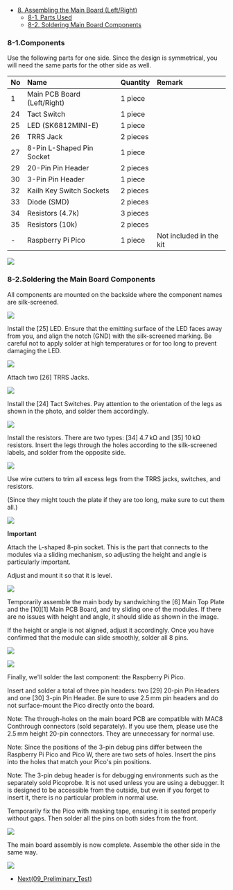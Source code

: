 <!-- ### Monkeypad Build Guide Top Page is here [English](01_build_guide.md)  -->

- [8. Assembling the Main Board (Left/Right)](08_main_pcb_board.md)
  - [8-1. Parts Used](./08_main_pcb_board.md/#8-1-parts-used)
  - [8-2. Soldering Main Board Components](./08_main_pcb_board.md/#8-2-soldering-main-board-components)

### 8-1.Components

Use the following parts for one side. Since the design is symmetrical, you will need the same parts for the other side as well.

| No | Name |	Quantity | Remark |
|:-|:-|:-|:-|
|  1 | Main PCB Board (Left/Right) | 1 piece ||
| 24 | Tact Switch | 1 piece ||
| 25 | LED (SK6812MINI-E) | 1 piece ||
| 26 | TRRS Jack | 2 pieces ||
| 27 | 8-Pin L-Shaped Pin Socket | 1 piece ||
| 29 | 20-Pin Pin Header | 2 pieces ||
| 30 | 3-Pin Pin Header | 1 piece ||
| 32 | Kailh Key Switch Sockets | 2 pieces ||
| 33 | Diode (SMD) | 2 pieces ||
| 34 | Resistors (4.7k) | 3 pieces ||
| 35 | Resistors (10k) | 2 pieces ||
| - | Raspberry Pi Pico | 1 piece | Not included in the kit |

![](../images/08/monkeypad_8_01.jpeg)

### 8-2.Soldering the Main Board Components

All components are mounted on the backside where the component names are silk-screened.

![](../images/08/monkeypad_8_02.jpeg)

Install the [25] LED. Ensure that the emitting surface of the LED faces away from you, and align the notch (GND) with the silk-screened marking. Be careful not to apply solder at high temperatures or for too long to prevent damaging the LED.

![](../images/08/monkeypad_8_03.jpeg)

Attach two [26] TRRS Jacks.

![](../images/08/monkeypad_8_04.jpeg)

Install the [24] Tact Switches. Pay attention to the orientation of the legs as shown in the photo, and solder them accordingly.

![](../images/08/monkeypad_8_05.jpeg)

Install the resistors. There are two types: [34] 4.7 kΩ and [35] 10 kΩ resistors. Insert the legs through the holes according to the silk-screened labels, and solder from the opposite side.

![](../images/08/monkeypad_8_06.jpeg)

Use wire cutters to trim all excess legs from the TRRS jacks, switches, and resistors.

(Since they might touch the plate if they are too long, make sure to cut them all.)

![](../images/08/monkeypad_8_07.jpeg)

**Important**

Attach the L-shaped 8-pin socket. This is the part that connects to the modules via a sliding mechanism, so adjusting the height and angle is particularly important.

Adjust and mount it so that it is level.

![](../images/08/monkeypad_8_08_ja.jpeg)
<!-- ![](../images/08/monkeypad_8_08_en.jpeg) -->

Temporarily assemble the main body by sandwiching the [6] Main Top Plate and the [10][1] Main PCB Board, and try sliding one of the modules. If there are no issues with height and angle, it should slide as shown in the image.

If the height or angle is not aligned, adjust it accordingly. Once you have confirmed that the module can slide smoothly, solder all 8 pins.

![](../images/08/monkeypad_8_09.jpeg)

![](../images/08/monkeypad_8_10.jpeg)

Finally, we'll solder the last component: the Raspberry Pi Pico.

Insert and solder a total of three pin headers: two [29] 20-pin Pin Headers and one [30] 3-pin Pin Header. Be sure to use 2.5 mm pin headers and do not surface-mount the Pico directly onto the board.

Note: The through-holes on the main board PCB are compatible with MAC8 Conthrough connectors (sold separately). If you use them, please use the 2.5 mm height 20-pin connectors. They are unnecessary for normal use.

Note: Since the positions of the 3-pin debug pins differ between the Raspberry Pi Pico and Pico W, there are two sets of holes. Insert the pins into the holes that match your Pico's pin positions.

Note: The 3-pin debug header is for debugging environments such as the separately sold Picoprobe. It is not used unless you are using a debugger. It is designed to be accessible from the outside, but even if you forget to insert it, there is no particular problem in normal use.

Temporarily fix the Pico with masking tape, ensuring it is seated properly without gaps. Then solder all the pins on both sides from the front.

![](../images/08/monkeypad_8_11.jpeg)

The main board assembly is now complete. Assemble the other side in the same way.

![](../images/08/monkeypad_8_12.jpeg)

  - [Next(09_Preliminary_Test)](09_pre_test.md)
